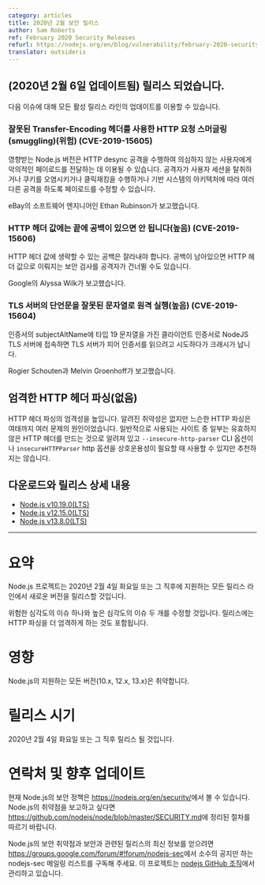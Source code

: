 ```yaml
---
category: articles
title: 2020년 2월 보안 릴리스
author: Sam Roberts
ref: February 2020 Security Releases
refurl: https://nodejs.org/en/blog/vulnerability/february-2020-security-releases
translator: outsideris
---
```


<!--
## _(Update 6-February-2020)_ Security releases available

Updates are now available for all active Node.js release lines for the following issues.

### HTTP request smuggling using malformed Transfer-Encoding header (Critical) (CVE-2019-15605)

Affected Node.js versions can be exploited to perform HTTP desync attacks and deliver malicious payloads to unsuspecting users. The payloads can be crafted by an attacker to hijack user sessions, poison cookies, perform clickjacking, and a multitude of other attacks depending on the architecture of the underlying system.

Reported by Ethan Rubinson, a software engineer at eBay.
-->

## (2020년 2월 6일 업데이트됨) 릴리스 되었습니다.

다음 이슈에 대해 모든 활성 릴리스 라인의 업데이트를 이용할 수 있습니다.

### 잘못된 Transfer-Encoding 헤더를 사용한 HTTP 요청 스머글링(smuggling)(위험) (CVE-2019-15605)

영향받는 Node.js 버전은 HTTP desync 공격을 수행하여 의심하지 않는
사용자에게 악의적인 페이로드를 전달하는 데 이용될 수 있습니다. 공격자가
사용자 세션을 탈취하거나 쿠키를 오염시키거나 클릭재킹을 수행하거나 기반 시스템의
아키텍처에 따라 여러 다른 공격을 하도록 페이로드를 수정할 수 있습니다.

eBay의 소프트웨어 엔지니어인 Ethan Rubinson가 보고했습니다.

<!--
### HTTP header values do not have trailing OWS trimmed (High) (CVE-2019-15606)

Optional whitespace should be trimmed from HTTP header values. Its presence may allow attackers to bypass security checks based on HTTP header values.

Reported by Alyssa Wilk from Google.
-->

### HTTP 헤더 값에는 끝에 공백이 있으면 안 됩니다(높음) (CVE-2019-15606)

HTTP 헤더 값에 생략할 수 있는 공백은 잘라내야 합니다. 공백이 남아있으면
HTTP 헤더 값으로 이뤄지는 보안 검사를 공격자가 건너뛸 수도 있습니다.

Google의 Alyssa Wilk가 보고했습니다.

<!--
### Remotely trigger an assertion on a TLS server with a malformed certificate string (High) (CVE-2019-15604)

Connecting to a NodeJS TLS server with a client certificate that has a type 19 string in its subjectAltName will crash the TLS server if it tries to read the peer certificate.

Reported by Rogier Schouten and Melvin Groenhoff.
-->

### TLS 서버의 단언문을 잘못된 문자열로 원격 실행(높음) (CVE-2019-15604)

인증서의 subjectAltName에 타입 19 문자열을 가진 클라이언트 인증서로
NodeJS TLS 서버에 접속하면 TLS 서버가 피어 인증서를 읽으려고
시도하다가 크래시가 납니다.

Rogier Schouten과 Melvin Groenhoff가 보고했습니다.

<!--
## Strict HTTP header parsing (None)

Increase the strictness of HTTP header parsing. There are no known vulnerabilities addressed, but lax HTTP parsing has historically been a source of problems. Some commonly used sites are known to generate invalid HTTP headers, a `--insecure-http-parser` CLI option or `insecureHTTPParser` http option can be used if necessary for interoperability, but is not recommended.
-->

## 엄격한 HTTP 헤더 파싱(없음)

HTTP 헤더 파싱의 엄격성을 높입니다. 알려진 취약성은 없지만 느슨한 HTTP 파싱은
여태까지 여러 문제의 원인이었습니다. 일반적으로 사용되는 사이트 중 일부는
유효하지 않은 HTTP 헤더를 만드는 것으로 알려져 있고
`--insecure-http-parser` CLI 옵션이나 `insecureHTTPParser` http
옵션을 상호운용성이 필요할 때 사용할 수 있지만 추천하지는 않습니다.

<!--
## Downloads & release details

* [Node.js v10.19.0 (LTS)](https://nodejs.org/en/blog/release/v10.19.0/)
* [Node.js v12.15.0 (LTS)](https://nodejs.org/en/blog/release/v12.15.0/)
* [Node.js v13.8.0 (LTS)](https://nodejs.org/en/blog/release/v13.8.0/)

--------------------------------------
-->

## 다운로드와 릴리스 상세 내용

* [Node.js v10.19.0(LTS)](https://nodejs.github.io/nodejs-ko/articles/2020/02/06/release-v10.19.0/)
* [Node.js v12.15.0(LTS)](https://nodejs.github.io/nodejs-ko/articles/2020/02/06/release-v12.15.0/)
* [Node.js v13.8.0(LTS)](https://nodejs.github.io/nodejs-ko/articles/2020/02/06/release-v13.8.0/)

--------------------------------------

<!--
# Summary

The Node.js project will release new versions of all supported release lines on or shortly after Tuesday, February 4th, 2020.

One Critical severity and two High severity issues will be fixed. The release also includes stricter HTTP parsing.

# Impact

All supported versions (10.x, 12.x, and 13.x) of Node.js are vulnerable.

# Release timing

Releases will be available at, or shortly after, Tuesday, February 4th, 2020.
-->

# 요약

Node.js 프로젝트는 2020년 2월 4일 화요일 또는 그 직후에 지원하는
모든 릴리스 라인에서 새로운 버전을 릴리스할 것입니다.

위험한 심각도의 이슈 하나와 높은 심각도의 이슈 두 개를 수정할 것입니다.
릴리스에는 HTTP 파싱을 더 엄격하게 하는 것도 포함됩니다.

# 영향

Node.js의 지원하는 모든 버전(10.x, 12.x, 13.x)은 취약합니다.

# 릴리스 시기

2020년 2월 4일 화요일 또는 그 직후 릴리스 될 것입니다.

<!--
# Contact and future updates

The current Node.js security policy can be found at https://nodejs.org/en/security/. Please follow the process outlined in https://github.com/nodejs/node/blob/master/SECURITY.md if you wish to report a vulnerability in Node.js.

Subscribe to the low-volume announcement-only nodejs-sec mailing list at https://groups.google.com/forum/#!forum/nodejs-sec to stay up to date on security vulnerabilities and security-related releases of Node.js and the projects maintained in the nodejs GitHub organization.
-->

# 연락처 및 향후 업데이트

현재 Node.js의 보안 정책은 <https://nodejs.org/en/security/>에서 볼 수 있습니다.
Node.js의 취약점을 보고하고 싶다면
<https://github.com/nodejs/node/blob/master/SECURITY.md>에 정리된 절차를 따르기 바랍니다.

Node.js의 보안 취약점과 보안과 관련된 릴리스의 최신 정보를 얻으려면
<https://groups.google.com/forum/#!forum/nodejs-sec>에서 소수의 공지만 하는
nodejs-sec 메일링 리스트를 구독해 주세요. 이 프로젝트는
[nodejs GitHub 조직](https://github.com/nodejs/)에서 관리하고 있습니다.
